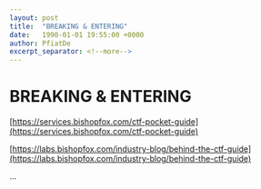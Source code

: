 ```yaml
---
layout: post
title:  "BREAKING & ENTERING"
date:   1990-01-01 19:55:00 +0000
author: PfiatDe
excerpt_separator: <!--more-->
---
```


# BREAKING & ENTERING

[https://services.bishopfox.com/ctf-pocket-guide](https://services.bishopfox.com/ctf-pocket-guide)

[https://labs.bishopfox.com/industry-blog/behind-the-ctf-guide](https://labs.bishopfox.com/industry-blog/behind-the-ctf-guide)

...
<!--more-->

